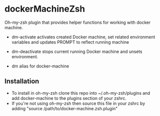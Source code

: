 # dockerMachineZsh
Oh-my-zsh plugin that provides helper functions for working with docker machine.

- dm-activate activates created
Docker machine, set related environment variables and updates PROMPT to reflect running machine

- dm-deactivate stops current running Docker machine and unsets environment.

- dm alias for docker-machine

## Installation

- To install in oh-my-zsh clone this repo into
 ~/.oh-my-zsh/plugins and add docker-machine to the plugins section of your zshrc.  
- If you're not using oh-my-zsh then source this file in your zshrc by adding "source /path/to/docker-machine.zsh.plugin"
